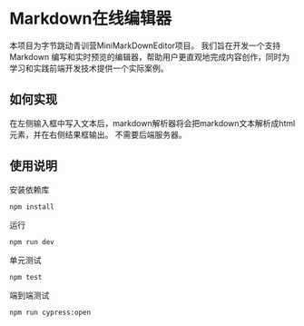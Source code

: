 # Markdown在线编辑器

本项目为字节跳动青训营MiniMarkDownEditor项目。
我们旨在开发一个支持 Markdown 编写和实时预览的编辑器，帮助用户更直观地完成内容创作，同时为学习和实践前端开发技术提供一个实际案例。

## 如何实现

在左侧输入框中写入文本后，markdown解析器将会把markdown文本解析成html元素，并在右侧结果框输出。
不需要后端服务器。

## 使用说明

安装依赖库
```
npm install
```

运行
```
npm run dev
```

单元测试
```
npm test
```

端到端测试
```
npm run cypress:open
```


